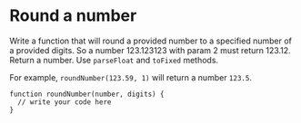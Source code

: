 # Round a number
 Write a function that will round a provided number to a specified number of a provided digits. So a number 123.123123 with param 2 must return 123.12. Return a number. Use `parseFloat` and `toFixed` methods.

For example, `roundNumber(123.59, 1)` will return a number `123.5`.

```
function roundNumber(number, digits) {
  // write your code here
}
```
